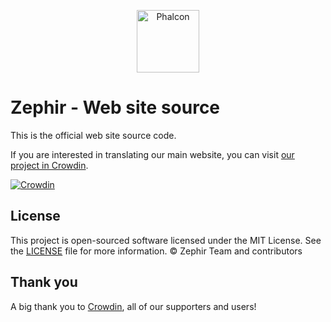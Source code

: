 <p align="center"><a href="https://zephir-lang.com/" target="_blank">
    <img src="https://assets.phalcon.io/zephir/zephir_logo-105x36.svg" height="100" alt="Phalcon"/>
</a></p>

# Zephir - Web site source

This is the official web site source code.

If you are interested in translating our main website, you can visit [our project in Crowdin](https://crowdin.com/project/zephir-website).

[![Crowdin](https://d322cqt584bo4o.cloudfront.net/zephir-website/localized.svg)](https://crowdin.com/project/zephir-website)

## License

This project is open-sourced software licensed under the MIT License. See the [LICENSE](https://github.com/zephir-lang/zephir-website/blob/master/LICENSE) file for more information.
© Zephir Team and contributors

## Thank you

A big thank you to [Crowdin](https://crowdin.com), all of our supporters and users!
